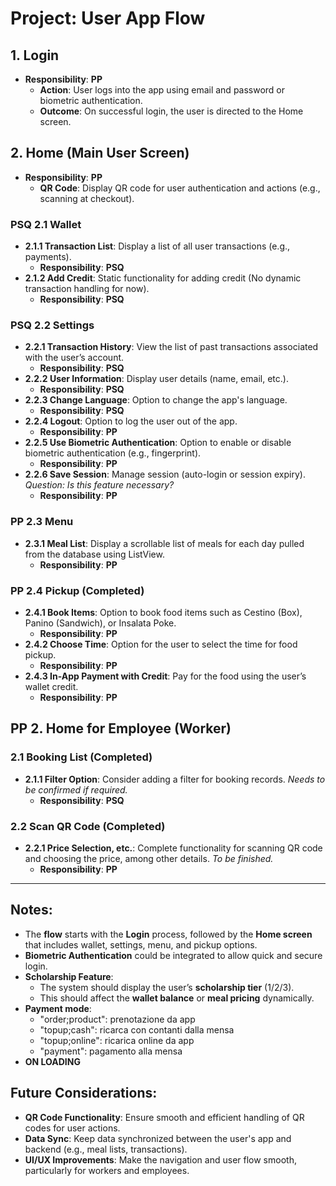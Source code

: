 # Project: User App Flow

## 1. Login
- **Responsibility**: **PP**
  - **Action**: User logs into the app using email and password or biometric authentication.
  - **Outcome**: On successful login, the user is directed to the Home screen.

## 2. Home (Main User Screen)
- **Responsibility**: **PP**
  - **QR Code**: Display QR code for user authentication and actions (e.g., scanning at checkout).

### PSQ 2.1 Wallet
- **2.1.1 Transaction List**: Display a list of all user transactions (e.g., payments).
  - **Responsibility**: **PSQ**
- **2.1.2 Add Credit**: Static functionality for adding credit (No dynamic transaction handling for now).
  - **Responsibility**: **PSQ**

### PSQ 2.2 Settings
- **2.2.1 Transaction History**: View the list of past transactions associated with the user’s account.
  - **Responsibility**: **PSQ**
- **2.2.2 User Information**: Display user details (name, email, etc.).
  - **Responsibility**: **PSQ**
- **2.2.3 Change Language**: Option to change the app's language.
  - **Responsibility**: **PSQ**
- **2.2.4 Logout**: Option to log the user out of the app.
  - **Responsibility**: **PP**
- **2.2.5 Use Biometric Authentication**: Option to enable or disable biometric authentication (e.g., fingerprint).
  - **Responsibility**: **PP**
- **2.2.6 Save Session**: Manage session (auto-login or session expiry). *Question: Is this feature necessary?*
  - **Responsibility**: **PP**

### PP 2.3 Menu
- **2.3.1 Meal List**: Display a scrollable list of meals for each day pulled from the database using ListView.
  - **Responsibility**: **PP**

### PP 2.4 Pickup (Completed)
- **2.4.1 Book Items**: Option to book food items such as Cestino (Box), Panino (Sandwich), or Insalata Poke.
  - **Responsibility**: **PP**
- **2.4.2 Choose Time**: Option for the user to select the time for food pickup.
  - **Responsibility**: **PP**
- **2.4.3 In-App Payment with Credit**: Pay for the food using the user’s wallet credit.
  - **Responsibility**: **PP**

## PP 2. Home for Employee (Worker)
### 2.1 Booking List (Completed)
- **2.1.1 Filter Option**: Consider adding a filter for booking records. *Needs to be confirmed if required.*
  - **Responsibility**: **PSQ**
  
### 2.2 Scan QR Code (Completed)
- **2.2.1 Price Selection, etc.**: Complete functionality for scanning QR code and choosing the price, among other details. *To be finished.*
  - **Responsibility**: **PP**

---

## Notes:
- The **flow** starts with the **Login** process, followed by the **Home screen** that includes wallet, settings, menu, and pickup options.
- **Biometric Authentication** could be integrated to allow quick and secure login.
- **Scholarship Feature**:
  - The system should display the user’s **scholarship tier** (1/2/3).
  - This should affect the **wallet balance** or **meal pricing** dynamically.
- **Payment mode**:
  - "order;product": prenotazione da app
  - "topup;cash": ricarca con contanti dalla mensa
  - "topup;online": ricarica online da app
  - "payment": pagamento alla mensa 
- **ON LOADING**

## Future Considerations:
- **QR Code Functionality**: Ensure smooth and efficient handling of QR codes for user actions.
- **Data Sync**: Keep data synchronized between the user's app and backend (e.g., meal lists, transactions).
- **UI/UX Improvements**: Make the navigation and user flow smooth, particularly for workers and employees.


